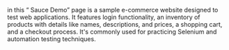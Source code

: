 in this “ Sauce Demo” page is a sample e-commerce website designed to test web applications. 
It features login functionality, an inventory of products with details like names, descriptions, and prices, a shopping cart, and a checkout process. 
It's commonly used for practicing Selenium and automation testing techniques.

